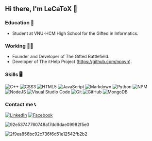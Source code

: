 ## Hi there, I'm LeCaToX 👋

### Education 🏫
* Student at VNU-HCM High School for the Gifted in Informatics. 

### Working 🧑‍💻
* Founder and Developer of The Gifted Battlefield.
* Developer of The itHelp Project (https://github.com/npovn).

### Skills 🖥️

![C++](https://img.shields.io/badge/c++-%2300599C.svg?style=flat&logo=c%2B%2B&logoColor=white)
![CSS3](https://img.shields.io/badge/css3-%231572B6.svg?style=flat&logo=css3&logoColor=white)
![HTML5](https://img.shields.io/badge/html5-%23E34F26.svg?style=flat&logo=html5&logoColor=white)
![JavaScript](https://img.shields.io/badge/javascript-%23323330.svg?style=flat&logo=javascript&logoColor=%23F7DF1E)
![Markdown](https://img.shields.io/badge/markdown-%23000000.svg?style=flat&logo=markdown&logoColor=white)
![Python](https://img.shields.io/badge/python-3670A0?style=flat&logo=python&logoColor=ffdd54)
![NPM](https://img.shields.io/badge/NPM-%23000000.svg?style=flat&logo=npm&logoColor=white)
![NodeJS](https://img.shields.io/badge/node.js-6DA55F?style=flat&logo=node.js&logoColor=white)
![Visual Studio Code](https://img.shields.io/badge/VisualStudioCode-0078d7.svg?style=flat&logo=visual-studio-code&logoColor=white)
![Git](https://img.shields.io/badge/git-%23F05033.svg?style=flat&logo=git&logoColor=white)
![GitHub](https://img.shields.io/badge/github-%23121011.svg?style=flat&logo=github&logoColor=white)
![MongoDB](https://img.shields.io/badge/MongoDB-%234ea94b.svg?style=flat&logo=mongodb&logoColor=white)

### Contact me 📞


  <a href='https://www.linkedin.com/in/canh-toan-le/' target='_blank'>![LinkedIn](https://img.shields.io/badge/linkedin-%230077B5.svg?style=for-the-badge&logo=linkedin&logoColor=white)</a>
  <a href='https://www.facebook.com/lecanhtoan3008/' target='_blank'>![Facebook](https://img.shields.io/badge/Facebook-%231877F2.svg?style=for-the-badge&logo=Facebook&logoColor=white)</a>


![92e53747760748a17dd6dae09982f5e0](https://user-images.githubusercontent.com/70011797/126252655-65c0bc0c-df46-4f0a-a4ed-53debb7e0d87.gif)

![2f9ea856bc92c736f6d51e12542fb2b2](https://user-images.githubusercontent.com/70011797/126252688-9fb7a9be-b533-4314-b6cf-ee49cb878187.gif)
